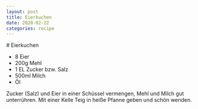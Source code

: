 ```yaml
---
layout: post
title: Eierkuchen
date: 2020-02-22
categories: recipe
---
```

﻿# Eierkuchen

- 8 Eier
- 200g Mehl
- 1 EL Zucker bzw. Salz
- 500ml Milch
- Öl

Zucker (Salz) und Eier in einer Schüssel vermengen, Mehl und Milch gut unterrühren.
Mit einer Kelle Teig in heiße Pfanne geben und schön wenden.
